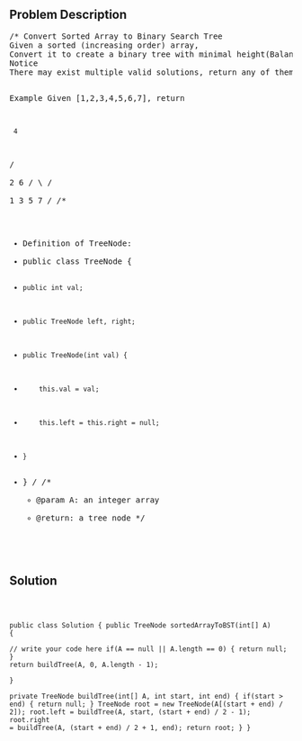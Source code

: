 <!--
<style>
  body { font-family: Arial, sans-serif; }
  .container { max-width: 500px; margin: auto; padding: 20px; }
  .comment-block { background-color: #f9f9f9; padding: 10px; border-left: 5px solid #ccc; }
  .code-block { background-color: #f4f4f4; padding: 10px; border: 1px solid #ddd; }
</style>
-->

<div class='container'>
<h2>Problem Description</h2>
<div class='comment-block'>
<pre>
/* Convert Sorted Array to Binary Search Tree
Given a sorted (increasing order) array, 
Convert it to create a binary tree with minimal height(Balanced Height BST).
Notice
There may exist multiple valid solutions, return any of them.

Example
Given [1,2,3,4,5,6,7], return

     4
   /   \
  2     6
 / \    / \
1   3  5   7
*/
/**
 * Definition of TreeNode:
 * public class TreeNode {
 *     public int val;
 *     public TreeNode left, right;
 *     public TreeNode(int val) {
 *         this.val = val;
 *         this.left = this.right = null;
 *     }
 * }
 */ 
    /**
     * @param A: an integer array
     * @return: a tree node
     */
</pre>
</div>

<h2>Solution</h2>
<div class='code-block'>
<pre><code class='language-java'>

public class Solution {
    public TreeNode sortedArrayToBST(int[] A) {  
        // write your code here
        if(A == null || A.length == 0) {
            return null;
        }
        return buildTree(A, 0, A.length - 1);        
    }  
    private TreeNode buildTree(int[] A, int start, int end) {
        if(start > end) {
            return null;
        }
        TreeNode root = new TreeNode(A[(start + end) / 2]);
        root.left = buildTree(A, start, (start + end) / 2 - 1);
        root.right = buildTree(A, (start + end) / 2 + 1, end);
        return root;
    }
}
</code></pre>
</div>
</div>
